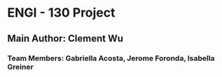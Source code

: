 # ENGI - 130 Project
## Main Author: Clement Wu
### Team Members: Gabriella Acosta, Jerome Foronda, Isabella Greiner

